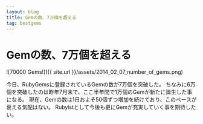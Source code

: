 ```yaml
---
layout: blog
title: Gemの数、7万個を超える
tag: bestgems
---
```


# Gemの数、7万個を超える

![70000 Gems!]({{ site.url }}/assets/2014_02_07_number_of_gems.png)

今日、RubyGemsに登録されているGemの数が7万個を突破した。
ちなみに6万個を突破したのは昨年7月末で、ここ半年間で1万個のGemが新たに誕生した事になる。
現在、Gemの数は1日およそ50個ずつ増加を続けており、このペースが衰える気配はない。
Rubyistとして今後も更にGemが充実していく事を期待したい。

